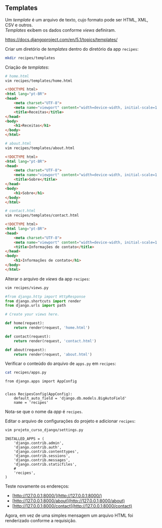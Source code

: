 ## Templates

Um *template* é um arquivo de texto, cujo formato pode ser HTML, XML, CSV e
outros.  
*Templates* exibem os dados conforme *views* definiram.  
  
https://docs.djangoproject.com/en/5.1/topics/templates/   
  
  
Criar um diretório de *templates* dentro do diretório da app `recipes`:
```bash
mkdir recipes/templates
```
  
Criação de *templates*:
```bash
# home.html
vim recipes/templates/home.html
```
```html
<!DOCTYPE html>
<html lang="pt-BR">
<head>
    <meta charset="UTF-8">
    <meta name="viewport" content="width=device-width, initial-scale=1.0">
    <title>Receitas</title>
</head>
<body>
    <h1>Receitas</h1>
</body>
</html>
```
```bash
# about.html
vim recipes/templates/about.html
```
```html
<!DOCTYPE html>
<html lang="pt-BR">
<head>
    <meta charset="UTF-8">
    <meta name="viewport" content="width=device-width, initial-scale=1.0">
    <title>Sobre</title>
</head>
<body>
    <h1>Sobre</h1>
</body>
</html>
```
```bash
# contact.html
vim recipes/templates/contact.html
```
```html
<!DOCTYPE html>
<html lang="pt-BR">
<head>
    <meta charset="UTF-8">
    <meta name="viewport" content="width=device-width, initial-scale=1.0">
    <title>Informações de contato</title>
</head>
<body>
    <h1>Informações de contato</h1>
</body>
</html>
```

Alterar o arquivo de *views* da app `recipes`:
```bash
vim recipes/views.py
```
```python
#from django.http import HttpResponse
from django.shortcuts import render
from django.urls import path

# Create your views here.

def home(request):
    return render(request, 'home.html')

def contact(request):
    return render(request, 'contact.html')

def about(request):
    return render(request, 'about.html')
```    

Verificar o conteúdo do arquivo de `apps.py` em `recipes`:
```bash
cat recipes/apps.py 
```
```
from django.apps import AppConfig


class RecipesConfig(AppConfig):
    default_auto_field = 'django.db.models.BigAutoField'
    name = 'recipes'
```
Nota-se que o nome da *app* é `recipes`.    
   

Editar o arquivo de configurações do projeto e adicionar `recipes`:
```bash
vim projeto_curso_django/settings.py
```
```
INSTALLED_APPS = (
    'django.contrib.admin',
    'django.contrib.auth',
    'django.contrib.contenttypes',
    'django.contrib.sessions',
    'django.contrib.messages',
    'django.contrib.staticfiles',
    # 
    'recipes',
)
```
Teste novamente os endereços:
- [http://127.0.0.1:8000/](http://127.0.0.1:8000/)
- [http://127.0.0.1:8000/about](http://127.0.0.1:8000/about)
- [http://127.0.0.1:8000/contact](http://127.0.0.1:8000/contact)

Agora, em vez de uma simples mensagem um arquivo HTML foi renderizado conforme
a requisição.
